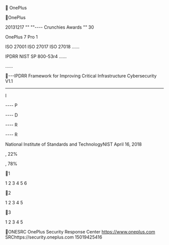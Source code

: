 
OnePlus  

OnePlus

20131217  "" 
""---- Crunchies Awards "" 30

  
 
OnePlus 7 Pro  1 






 

 

 

 











ISO 27001 ISO 27017 ISO 27018
......



IPDRR  NIST SP 800-53r4
......



  
......



---IPDRR
Framework for Improving Critical Infrastructure Cybersecurity V1.1

----



I

 





----  P  

---- D 


----  R  

----  R  

National Institute of Standards and TechnologyNIST  April 16, 2018


 

 , 22%

 , 78%

 







1

 

 

 

 



 

 1 2 3 4 5 6

2

 

 



  
 1 2 3 4 5

  
  

3

  

   

  

  
   

 1 2 3 4 5



 

 



 

 
 



   
  


 



  
 

ONESRC  OnePlus Security Response Center
https://www.oneplus.com
SRChttps://security.oneplus.com
 15019425416

